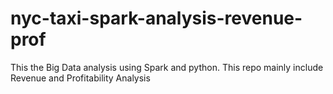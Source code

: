 # nyc-taxi-spark-analysis-revenue-prof
This the Big Data analysis using Spark and python. This repo mainly include  Revenue and Profitability Analysis
